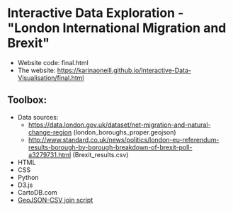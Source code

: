 # Interactive Data Exploration - "London International Migration and Brexit"

- Website code: final.html
- The website: https://karinaoneill.github.io/Interactive-Data-Visualisation/final.html

## Toolbox:

- Data sources:
  - https://data.london.gov.uk/dataset/net-migration-and-natural-change-region (london_boroughs_proper.geojson)
  - http://www.standard.co.uk/news/politics/london-eu-referendum-results-borough-by-borough-breakdown-of-brexit-poll-a3279731.html (Brexit_results.csv)
- HTML
- CSS
- Python
- D3.js
- CartoDB.com
- [GeoJSON-CSV join script](https://github.com/gavinr/geojson-csv-join)
